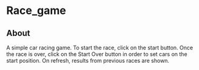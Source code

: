 # Race_game

## About
 A simple car racing game. To start the race, click on the start button. Once the race is over, click on the Start Over button in order to set cars on the start position. 
 On refresh, results from previous races are shown. 

